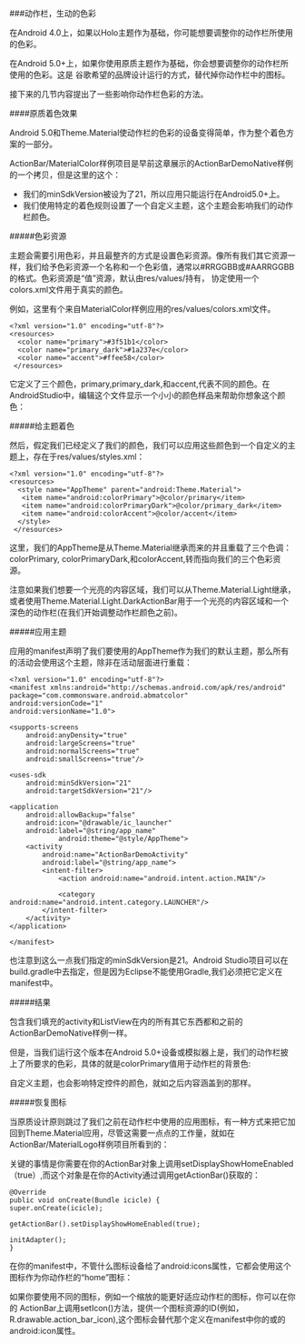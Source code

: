 ###动作栏，生动的色彩

在Android 4.0上，如果以Holo主题作为基础，你可能想要调整你的动作栏所使用的色彩。

在Android 5.0+上，如果你使用原质主题作为基础，你会想要调整你的动作栏所使用的色彩。这是
谷歌希望的品牌设计运行的方式，替代掉你动作栏中的图标。

接下来的几节内容提出了一些影响你动作栏色彩的方法。

####原质着色效果

Android 5.0和Theme.Material使动作栏的色彩的设备变得简单，作为整个着色方案的一部分。

ActionBar/MaterialColor样例项目是早前这章展示的ActionBarDemoNative样例的一个拷贝，但是这里的这个：

* 我们的minSdkVersion被设为了21，所以应用只能运行在Android5.0+上。
* 我们使用特定的着色规则设置了一个自定义主题，这个主题会影响我们的动作栏颜色。

#####色彩资源

主题会需要引用色彩，并且最整齐的方式是设置色彩资源。像所有我们其它资源一样，我们给予色彩资源一个名称和一个色彩值，通常以#RRGGBB或#AARRGGBB的格式。色彩资源是“值”资源，默认由res/values/持有，
协定使用一个colors.xml文件用于真实的颜色。

例如，这里有个来自MaterialColor样例应用的res/values/colors.xml文件。

	<?xml version="1.0" encoding="utf-8"?>
	<resources>
	  <color name="primary">#3f51b1</color>
	  <color name="primary_dark">#1a237e</color>
	  <color name="accent">#ffee58</color>
	 </resources>

它定义了三个颜色，primary,primary_dark,和accent,代表不同的颜色。在AndroidStudio中，编辑这个文件显示一个小小的颜色样品来帮助你想象这个颜色：

#####给主题着色

然后，假定我们已经定义了我们的颜色，我们可以应用这些颜色到一个自定义的主题上，存在于res/values/styles.xml：
	
	<?xml version="1.0" encoding="utf-8"?>
	<resources>
	  <style name="AppTheme" parent="android:Theme.Material">
	   <item name="android:colorPrimary">@color/primary</item>
	   <item name="android:colorPrimaryDark">@color/primary_dark</item>
	   <item name="android:colorAccent">@color/accent</item>
	  </style>
	 </resources>
	 
这里，我们的AppTheme是从Theme.Material继承而来的并且重载了三个色调：colorPrimary,
colorPrimaryDark,和colorAccent,转而指向我们的三个色彩资源。

注意如果我们想要一个光亮的内容区域，我们可以从Theme.Material.Light继承，或者使用Theme.Material.Light.DarkActionBar用于一个光亮的内容区域和一个深色的动作栏(在我们开始调整动作栏颜色之前)。

#####应用主题

应用的manifest声明了我们要使用的AppTheme作为我们<appliaction>的默认主题，那么所有的活动会使用这个主题，除非在活动层面进行重载：

	<?xml version="1.0" encoding="utf-8"?>
    <manifest xmlns:android="http://schemas.android.com/apk/res/android"
	package="com.commonsware.android.abmatcolor"
	android:versionCode="1"
	android:versionName="1.0">

	<supports-screens
		android:anyDensity="true"
		android:largeScreens="true"
		android:normalScreens="true"
		android:smallScreens="true"/>

	<uses-sdk
		android:minSdkVersion="21"
		android:targetSdkVersion="21"/>

	<application
		android:allowBackup="false"
		android:icon="@drawable/ic_launcher"
		android:label="@string/app_name"
                android:theme="@style/AppTheme">
		<activity
			android:name="ActionBarDemoActivity"
			android:label="@string/app_name">
			<intent-filter>
				<action android:name="android.intent.action.MAIN"/>

				<category android:name="android.intent.category.LAUNCHER"/>
			</intent-filter>
		</activity>
	</application>

    </manifest>

也注意到这么一点我们指定的minSdkVersion是21。Android Studio项目可以在build.gradle中去指定，但是因为Eclipse不能使用Gradle,我们必须把它定义在manifest中。

#####结果

包含我们填充的activity和ListView在内的所有其它东西都和之前的ActionBarDemoNative样例一样。

但是，当我们运行这个版本在Android 5.0+设备或模拟器上是，我们的动作栏披上了所要求的色彩，具体的就是colorPrimary值用于动作栏的背景色:

自定义主题，也会影响特定控件的颜色，就如之后内容涵盖到的那样。

#####恢复图标

当原质设计原则跳过了我们之前在动作栏中使用的应用图标，有一种方式来把它加回到Theme.Material应用，尽管这需要一点点的工作量，就如在ActionBar/MaterialLogo样例项目所看到的：

关键的事情是你需要在你的ActionBar对象上调用setDisplayShowHomeEnabled（true）,而这个对象是在你的Activity通过调用getActionBar()获取的：

    @Override
    public void onCreate(Bundle icicle) {
    super.onCreate(icicle);

    getActionBar().setDisplayShowHomeEnabled(true);

    initAdapter();
    }

在你的manifest中，不管什么图标设备给了android:icons属性，它都会使用这个图标作为你动作栏的“home”图标：

如果你要使用不同的图标，例如一个缩放的能更好适应动作栏的图标，你可以在你的
ActionBar上调用setIcon()方法，提供一个图标资源的ID(例如，R.drawable.action_bar_icon),这个图标会替代那个定义在manifest中你的<activity>或<application>的android:icon属性。







	 
	   	  